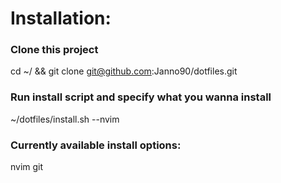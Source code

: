 # Installation:

### Clone this project
cd ~/ && git clone git@github.com:Janno90/dotfiles.git

### Run install script and specify what you wanna install
~/dotfiles/install.sh --nvim

### Currently available install options:
nvim
git
